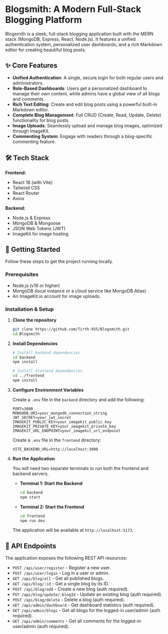 # Blogsmith: A Modern Full-Stack Blogging Platform

Blogsmith is a sleek, full-stack blogging application built with the MERN stack (MongoDB, Express, React, Node.js). It features a unified authentication system, personalized user dashboards, and a rich Markdown editor for creating beautiful blog posts.

## ✨ Core Features

*   **Unified Authentication**: A single, secure login for both regular users and administrators.
*   **Role-Based Dashboards**: Users get a personalized dashboard to manage their own content, while admins have a global view of all blogs and comments.
*   **Rich Text Editing**: Create and edit blog posts using a powerful built-in Markdown editor.
*   **Complete Blog Management**: Full CRUD (Create, Read, Update, Delete) functionality for blog posts.
*   **Image Uploads**: Seamlessly upload and manage blog images, optimized through ImageKit.
*   **Commenting System**: Engage with readers through a blog-specific commenting feature.

## 🛠️ Tech Stack

**Frontend:**
*   React 18 (with Vite)
*   Tailwind CSS
*   React Router
*   Axios

**Backend:**
*   Node.js & Express
*   MongoDB & Mongoose
*   JSON Web Tokens (JWT)
*   ImageKit for image hosting

## 🚀 Getting Started

Follow these steps to get the project running locally.

### Prerequisites

*   Node.js (v16 or higher)
*   MongoDB (local instance or a cloud service like MongoDB Atlas)
*   An ImageKit.io account for image uploads.

### Installation & Setup

1.  **Clone the repository**
    ```bash
    git clone https://github.com/Tirth-955/Blogsmith.git
    cd Blogsmith
    ```

2.  **Install Dependencies**
    ```bash
    # Install backend dependencies
    cd backend
    npm install

    # Install frontend dependencies
    cd ../frontend
    npm install
    ```

3.  **Configure Environment Variables**

    Create a `.env` file in the `backend` directory and add the following:
    ```env
    PORT=3000
    MONGODB_URI=your_mongodb_connection_string
    JWT_SECRET=your_jwt_secret
    IMAGEKIT_PUBLIC_KEY=your_imagekit_public_key
    IMAGEKIT_PRIVATE_KEY=your_imagekit_private_key
    IMAGEKIT_URL_ENDPOINT=your_imagekit_url_endpoint
    ```

    Create a `.env` file in the `frontend` directory:
    ```env
    VITE_BACKEND_URL=http://localhost:3000
    ```

4.  **Run the Application**

    You will need two separate terminals to run both the frontend and backend servers.

    *   **Terminal 1: Start the Backend**
        ```bash
        cd backend
        npm start
        ```

    *   **Terminal 2: Start the Frontend**
        ```bash
        cd frontend
        npm run dev
        ```

    The application will be available at `http://localhost:5173`.

## 🎯 API Endpoints

The application exposes the following REST API resources:

*   `POST /api/user/register` - Register a new user.
*   `POST /api/user/login` - Log in a user or admin.
*   `GET /api/blog/all` - Get all published blogs.
*   `GET /api/blog/:id` - Get a single blog by its ID.
*   `POST /api/blog/add` - Create a new blog (auth required).
*   `PUT /api/blog/update/:blogId` - Update an existing blog (auth required).
*   `POST /api/blog/delete` - Delete a blog (auth required).
*   `GET /api/admin/dashboard` - Get dashboard statistics (auth required).
*   `GET /api/admin/blogs` - Get all blogs for the logged-in user/admin (auth required).
*   `GET /api/admin/comments` - Get all comments for the logged-in user/admin (auth required).


<!-- ## 📄 License
This project is licensed under the MIT License. -->
